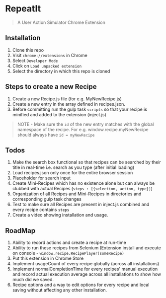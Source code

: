 # RepeatIt
> A User Action Simulator Chrome Extension



## Installation

1. Clone this repo
2. Visit `chrome://extensions` in Chrome
3. Select `Developer Mode`
4. Click on `Load unpacked extension`
5. Select the directory in which this repo is cloned



## Steps to create a new Recipe

1. Create a new Recipe.js file (for e.g. MyNewRecipe.js)
2. Create a new entry in the array defined in recipes.json. 
3. Before committing run the gulp task `scripts` so that your recipe is minified and added to the extension (inject.js)

>NOTE - Make sure the `id` of the new entry matches with the global namespace of the recipe. For e.g. window.recipe.myNewRecipe should always have `id = myNewRecipe`



## Todos

1. Make the search box functional so that recipes can be searched by their title in real-time i.e. search as you type (after initial loading)
2. Load recipes.json only once for the entire browser session
3. Placeholder for search input
4. Create Mini-Recipes which has no existence alone but can always be clubbed with actual Recipes (`steps : [{selection, action, type}]`)
5. Organization of all Recipes and Mini-Recipes in directories and corresponding gulp task changes
6. Test to make sure all Recipes are present in inject.js combined and every recipe contains `steps`
7. Create a video showing installation and usage.


## RoadMap

1. Ability to record actions and create a recipe at run-time
2. Ability to run these recipes from Selenium (Extension install and execute on console - `window.recipe.RecipePlayer(someRecipe)`
3. Put this extension in Chrome Store
4. Implement usageCount of every recipe globally (across all installations)
5. Implement normalCompletionTime for every recipes' manual execution and record actual execution average across all installations to show how much did we saved.
6. Recipe options and a way to edit options for every recipe and local saving without affecting any other installation.
